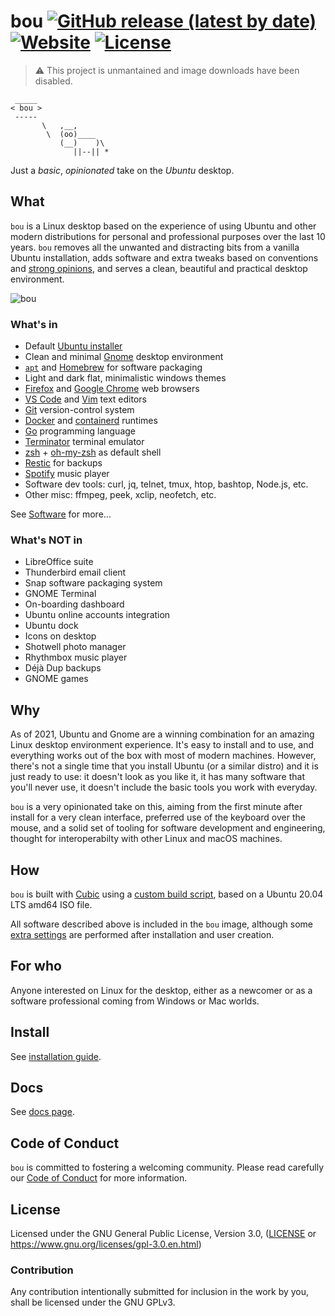 bou
[![GitHub release (latest by date)](https://img.shields.io/github/v/release/oscillatingworks/bou)](https://github.com/oscillatingworks/bou/releases/latest)
[![Website](https://img.shields.io/website?down_color=red&down_message=down&up_color=green&up_message=up&url=https%3A%2F%2Fboudesk.top)](https://boudesk.top)
[![License](https://img.shields.io/github/license/oscillatingworks/bou)](https://raw.githubusercontent.com/oscillatingworks/bou/main/LICENSE)
===

> ⚠️ This project is unmantained and image downloads have been disabled. 

```
 _____
< bou >
 -----
       \   ,__,
        \  (oo)____
           (__)    )\
              ||--|| *

```

Just a _basic_, _opinionated_ take on the _Ubuntu_ desktop.

## What

`bou` is a Linux desktop based on the experience of using Ubuntu and other
modern distributions for personal and professional purposes over the last
10 years. `bou` removes all the unwanted and distracting bits from a vanilla
Ubuntu installation, adds software and extra tweaks based on conventions and
[strong opinions](docs/opinions.md), and serves a clean, beautiful and practical
desktop environment.

![bou](https://user-images.githubusercontent.com/1381925/103160397-f7be1300-47d4-11eb-85e0-58b0113131c3.gif)

### What's in

- Default [Ubuntu installer](https://ubuntu.com/tutorials/install-ubuntu-desktop#1-overview)
- Clean and minimal [Gnome](https://www.gnome.org/) desktop environment
- [`apt`](http://manpages.ubuntu.com/manpages/bionic/man8/apt.8.html) and
  [Homebrew](https://docs.brew.sh/Homebrew-on-Linux) for software packaging
- Light and dark flat, minimalistic windows themes
- [Firefox](https://www.mozilla.org/en-US/firefox/new/) and [Google Chrome](https://www.google.com/chrome/) web browsers
- [VS Code](https://code.visualstudio.com/) and [Vim](https://www.vim.org/) text editors
- [Git](https://git-scm.com/) version-control system
- [Docker](https://docs.docker.com/engine/) and [containerd](https://containerd.io/) runtimes
- [Go](https://golang.org/) programming language
- [Terminator](https://terminator-gtk3.readthedocs.io/en/latest/) terminal emulator
- [zsh](https://sourceforge.net/p/zsh/code/ci/master/tree/) + [oh-my-zsh](https://ohmyz.sh/) as default shell
- [Restic](https://restic.net/) for backups
- [Spotify](https://www.spotify.com/) music player
- Software dev tools: curl, jq, telnet, tmux, htop, bashtop, Node.js, etc.
- Other misc: ffmpeg, peek, xclip, neofetch, etc.

See [Software](docs/software.md) for more...

### What's NOT in

- LibreOffice suite
- Thunderbird email client
- Snap software packaging system
- GNOME Terminal
- On-boarding dashboard
- Ubuntu online accounts integration
- Ubuntu dock
- Icons on desktop
- Shotwell photo manager
- Rhythmbox music player
- Déjà Dup backups
- GNOME games

## Why

As of 2021, Ubuntu and Gnome are a winning combination for an amazing Linux
desktop environment experience. It's easy to install and to use, and everything
works out of the box with most of modern machines. However, there's not a single
time that you install Ubuntu (or a similar distro) and it is just ready to use: it
doesn't look as you like it, it has many software that you'll never use, it doesn't
include the basic tools you work with everyday.

`bou` is a very opinionated take on this, aiming from the first minute after install
for a very clean interface, preferred use of the keyboard over the mouse, and a solid
set of tooling for software development and engineering, thought for interoperabilty
with other Linux and macOS machines.

## How

`bou` is built with [Cubic](https://launchpad.net/cubic) using a [custom build script](cubic/),
based on a Ubuntu 20.04 LTS amd64 ISO file.

All software described above is included in the `bou` image, although some [extra settings](userland/)
are performed after installation and user creation.

## For who

Anyone interested on Linux for the desktop, either as a newcomer or as a software professional
coming from Windows or Mac worlds.

## Install

See [installation guide](docs/install.md).

## Docs

See [docs page](docs/).

## Code of Conduct

`bou` is committed to fostering a welcoming community. Please read carefully our [Code of Conduct](CODE_OF_CONDUCT.md)
for more information.

## License

Licensed under the GNU General Public License, Version 3.0, ([LICENSE](LICENSE) or https://www.gnu.org/licenses/gpl-3.0.en.html)

### Contribution

Any contribution intentionally submitted for inclusion in the work by you, shall be licensed under the GNU GPLv3.
